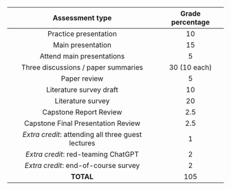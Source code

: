 |                  Assessment type                   | Grade percentage |
| :------------------------------------------------: | :--------------: |
|               Practice presentation                |        10        |
|                 Main presentation                  |        15        |
|             Attend main presentations              |        5         |
|        Three discussions / paper summaries         |   30 (10 each)   |
|                    Paper review                    |        5         |
|              Literature survey draft               |        10        |
|                 Literature survey                  |        20        |
|               Capstone Report Review               |       2.5        |
|         Capstone Final Presentation Review         |       2.5        |
| *Extra credit*: attending all three guest lectures |        1         |
|        *Extra credit*: red-teaming ChatGPT         |        2         |
|        *Extra credit*: end-of-course survey        |        2         |
|                     **TOTAL**                      |       105        |
